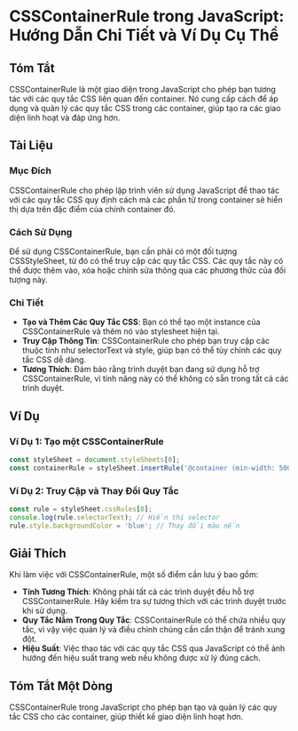 <!--
Meta Description: # CSSContainerRule trong JavaScript: Hướng Dẫn Chi Tiết và Ví Dụ Cụ Thể ## Tóm Tắt CSSContainerRule là một giao diện trong JavaScript cho phép bạn tươ...
Meta Keywords: các, quy, tắc, csscontainerrule, thể
-->

# CSSContainerRule trong JavaScript: Hướng Dẫn Chi Tiết và Ví Dụ Cụ Thể

## Tóm Tắt
CSSContainerRule là một giao diện trong JavaScript cho phép bạn tương tác với các quy tắc CSS liên quan đến container. Nó cung cấp cách để áp dụng và quản lý các quy tắc CSS trong các container, giúp tạo ra các giao diện linh hoạt và đáp ứng hơn.

## Tài Liệu
### Mục Đích
CSSContainerRule cho phép lập trình viên sử dụng JavaScript để thao tác với các quy tắc CSS quy định cách mà các phần tử trong container sẽ hiển thị dựa trên đặc điểm của chính container đó.

### Cách Sử Dụng
Để sử dụng CSSContainerRule, bạn cần phải có một đối tượng CSSStyleSheet, từ đó có thể truy cập các quy tắc CSS. Các quy tắc này có thể được thêm vào, xóa hoặc chỉnh sửa thông qua các phương thức của đối tượng này.

### Chi Tiết
- **Tạo và Thêm Các Quy Tắc CSS**: Bạn có thể tạo một instance của CSSContainerRule và thêm nó vào stylesheet hiện tại.
- **Truy Cập Thông Tin**: CSSContainerRule cho phép bạn truy cập các thuộc tính như selectorText và style, giúp bạn có thể tùy chỉnh các quy tắc CSS dễ dàng.
- **Tương Thích**: Đảm bảo rằng trình duyệt bạn đang sử dụng hỗ trợ CSSContainerRule, vì tính năng này có thể không có sẵn trong tất cả các trình duyệt.

## Ví Dụ
### Ví Dụ 1: Tạo một CSSContainerRule
```javascript
const styleSheet = document.styleSheets[0];
const containerRule = styleSheet.insertRule('@container (min-width: 500px) { .box { background-color: red; } }', styleSheet.cssRules.length);
```

### Ví Dụ 2: Truy Cập và Thay Đổi Quy Tắc
```javascript
const rule = styleSheet.cssRules[0];
console.log(rule.selectorText); // Hiển thị selector
rule.style.backgroundColor = 'blue'; // Thay đổi màu nền
```

## Giải Thích
Khi làm việc với CSSContainerRule, một số điểm cần lưu ý bao gồm:
- **Tính Tương Thích**: Không phải tất cả các trình duyệt đều hỗ trợ CSSContainerRule. Hãy kiểm tra sự tương thích với các trình duyệt trước khi sử dụng.
- **Quy Tắc Nằm Trong Quy Tắc**: CSSContainerRule có thể chứa nhiều quy tắc, vì vậy việc quản lý và điều chỉnh chúng cần cẩn thận để tránh xung đột.
- **Hiệu Suất**: Việc thao tác với các quy tắc CSS qua JavaScript có thể ảnh hưởng đến hiệu suất trang web nếu không được xử lý đúng cách.

## Tóm Tắt Một Dòng
CSSContainerRule trong JavaScript cho phép bạn tạo và quản lý các quy tắc CSS cho các container, giúp thiết kế giao diện linh hoạt hơn.